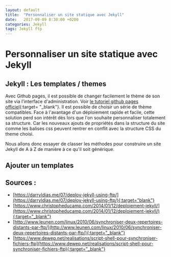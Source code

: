 ```yaml
---
layout: default
title:  "Personnaliser un site statique avec Jekyll"
date:   2017-09-09 8:30:00 +0200
categories: Jekyll
tags: Jekyll ftp
---
```


# Personnaliser un site statique avec Jekyll

## Jekyll : Les templates / themes

Avec Github pages, il est possible de changer facilement le thème de son site via l'interface d'administration.
  Voir [le tutoriel github pages officiel](https://guides.github.com/features/pages/){:target= "_blank"}.
Il est possible de choisir un série de thème compatibles. Face à l'avantage d'un déploiement rapide et facile, cette solution perd son intérêt dès lors que l'on souhaite personnaliser totalement sa structure. Car les nouveaux ajouts de propriétés dans la structure du site comme les balises css peuvent rentrer en conflit avec la structure CSS du theme choisi.

Nous allons donc essayer de classer les méthodes pour construire un site Jekyll de A à Z de manière à ce qu'il soit générique.

##

## Ajouter un templates


## Sources :
+ [https://darryldias.me/07/deploy-jekyll-using-ftp/](https://darryldias.me/07/deploy-jekyll-using-ftp/){:target="blank"}
+ [https://www.christopheducamp.com/2014/01/12/deploiement-jekyll/](https://www.christopheducamp.com/2014/01/12/deploiement-jekyll/){:target="_blank"}
+ [http://www.leunen.com/linux/2010/06/synchroniser-deux-repertoires-distants-par-ftp/](http://www.leunen.com/linux/2010/06/synchroniser-deux-repertoires-distants-par-ftp/){:target="_blank"}
+ [https://www.dewep.net/realisations/script-shell-pour-synchroniser-fichiers-ftp](https://www.dewep.net/realisations/script-shell-pour-synchroniser-fichiers-ftp){:target="_blank"}
